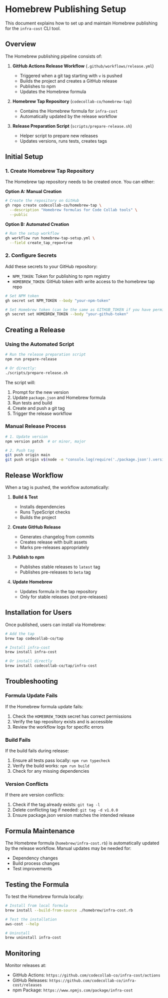 # Homebrew Publishing Setup

This document explains how to set up and maintain Homebrew publishing for the `infra-cost` CLI tool.

## Overview

The Homebrew publishing pipeline consists of:

1. **GitHub Actions Release Workflow** (`.github/workflows/release.yml`)
   - Triggered when a git tag starting with `v` is pushed
   - Builds the project and creates a GitHub release
   - Publishes to npm
   - Updates the Homebrew formula

2. **Homebrew Tap Repository** (`codecollab-co/homebrew-tap`)
   - Contains the Homebrew formula for `infra-cost`
   - Automatically updated by the release workflow

3. **Release Preparation Script** (`scripts/prepare-release.sh`)
   - Helper script to prepare new releases
   - Updates versions, runs tests, creates tags

## Initial Setup

### 1. Create Homebrew Tap Repository

The Homebrew tap repository needs to be created once. You can either:

**Option A: Manual Creation**
```bash
# Create the repository on GitHub
gh repo create codecollab-co/homebrew-tap \
  --description "Homebrew formulas for Code Collab tools" \
  --public
```

**Option B: Automated Creation**
```bash
# Run the setup workflow
gh workflow run homebrew-tap-setup.yml \
  --field create_tap_repo=true
```

### 2. Configure Secrets

Add these secrets to your GitHub repository:

- `NPM_TOKEN`: Token for publishing to npm registry
- `HOMEBREW_TOKEN`: GitHub token with write access to the homebrew tap repo

```bash
# Set NPM token
gh secret set NPM_TOKEN --body "your-npm-token"

# Set Homebrew token (can be the same as GITHUB_TOKEN if you have permissions)
gh secret set HOMEBREW_TOKEN --body "your-github-token"
```

## Creating a Release

### Using the Automated Script

```bash
# Run the release preparation script
npm run prepare-release

# Or directly:
./scripts/prepare-release.sh
```

The script will:
1. Prompt for the new version
2. Update `package.json` and Homebrew formula
3. Run tests and build
4. Create and push a git tag
5. Trigger the release workflow

### Manual Release Process

```bash
# 1. Update version
npm version patch  # or minor, major

# 2. Push tag
git push origin main
git push origin v$(node -e "console.log(require('./package.json').version)")
```

## Release Workflow

When a tag is pushed, the workflow automatically:

1. **Build & Test**
   - Installs dependencies
   - Runs TypeScript checks
   - Builds the project

2. **Create GitHub Release**
   - Generates changelog from commits
   - Creates release with built assets
   - Marks pre-releases appropriately

3. **Publish to npm**
   - Publishes stable releases to `latest` tag
   - Publishes pre-releases to `beta` tag

4. **Update Homebrew**
   - Updates formula in the tap repository
   - Only for stable releases (not pre-releases)

## Installation for Users

Once published, users can install via Homebrew:

```bash
# Add the tap
brew tap codecollab-co/tap

# Install infra-cost
brew install infra-cost

# Or install directly
brew install codecollab-co/tap/infra-cost
```

## Troubleshooting

### Formula Update Fails

If the Homebrew formula update fails:

1. Check the `HOMEBREW_TOKEN` secret has correct permissions
2. Verify the tap repository exists and is accessible
3. Review the workflow logs for specific errors

### Build Fails

If the build fails during release:

1. Ensure all tests pass locally: `npm run typecheck`
2. Verify the build works: `npm run build`
3. Check for any missing dependencies

### Version Conflicts

If there are version conflicts:

1. Check if the tag already exists: `git tag -l`
2. Delete conflicting tag if needed: `git tag -d v1.0.0`
3. Ensure package.json version matches the intended release

## Formula Maintenance

The Homebrew formula (`homebrew/infra-cost.rb`) is automatically updated by the release workflow. Manual updates may be needed for:

- Dependency changes
- Build process changes
- Test improvements

## Testing the Formula

To test the Homebrew formula locally:

```bash
# Install from local formula
brew install --build-from-source ./homebrew/infra-cost.rb

# Test the installation
aws-cost --help

# Uninstall
brew uninstall infra-cost
```

## Monitoring

Monitor releases at:
- GitHub Actions: `https://github.com/codecollab-co/infra-cost/actions`
- GitHub Releases: `https://github.com/codecollab-co/infra-cost/releases`
- npm Package: `https://www.npmjs.com/package/infra-cost`